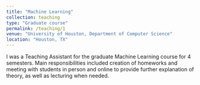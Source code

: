 ```yaml
---
title: "Machine Learning"
collection: teaching
type: "Graduate course"
permalink: /teaching/1
venue: "University of Houston, Department of Computer Science"
location: "Houston, TX"
---
```


I was a Teaching Assistant for the graduate Machine Learning course for 4 semesters. Main responsibilities included creation of homeworks and meeting with students in person and online to provide further explanation of theory, as well as lecturing when needed.
